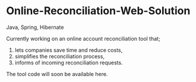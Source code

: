 # Online-Reconciliation-Web-Solution
Java, Spring, Hibernate

Currently working on an online account reconciliation tool that;

1) lets companies save time and reduce costs,
2) simplifies the reconciliation process,
3) informs of incoming reconciliation requests.

The tool code will soon be available here.
